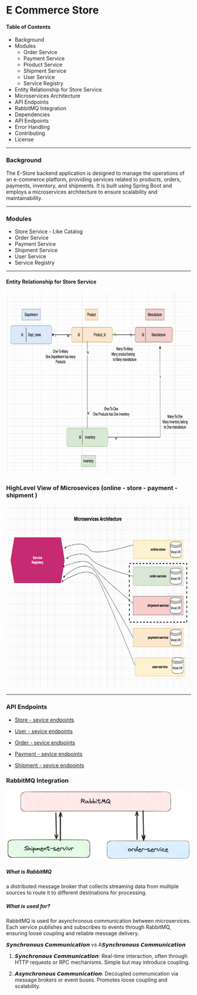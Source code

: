 # E Commerce Store
#### Table of Contents
- Background
- Modules
    - Order Service
    - Payment Service
    - Product Service
    - Shipment Service
    - User Service
    - Service Registry
- Entity Relationship for Store Service
- Microservices Architecture
- API Endpoints
- RabbitMQ Integration
- Dependencies
- API Endpoints
- Error Handling
- Contributing
- License
---
### Background

The E-Store backend application is designed to manage the operations of an e-commerce platform, providing services related to products, orders, payments, inventory, and shipments. It is built using Spring Boot and employs a microservices architecture to ensure scalability and maintainability.

---

### Modules

- Store Service - Like Catalog
- Order Service
- Payment Service
- Shipment Service
- User Service
- Service Registry 

---

#### Entity Relationship for Store Service

<img src=entity-relationships.png height=500 width=800>

### HighLevel View of Microsevices (online - store - payment -shipment )

<img src=Microservices-Arch.png height=500 width=800>

---
### API Endpoints
- [Store - sevice endpoints](http://localhost:1727/swagger-ui/index.html#/)

- [User - sevice endpoints](http://localhost:1737/swagger-ui/index.html#/)

- [Order - sevice endpoints](http://localhost:8010/swagger-ui/index.html#/)

- [Payment - sevice endpoints](http://localhost:8088/swagger-ui/index.html#/)

- [Shipment - sevice endpoints](http://localhost:9087/swagger-ui/index.html#/)


### RabbitMQ Integration

![alt text](image.png)

##### What is RabbitMQ
a distributed message broker that collects streaming data from multiple sources to route it to different destinations for processing.


##### What is used for?

RabbitMQ is used for asynchronous communication between microservices. Each service publishes and subscribes to events through RabbitMQ, ensuring loose coupling and reliable message delivery.


𝙎𝙮𝙣𝙘𝙝𝙧𝙤𝙣𝙤𝙪𝙨 𝘾𝙤𝙢𝙢𝙪𝙣𝙞𝙘𝙖𝙩𝙞𝙤𝙣 vs A𝙎𝙮𝙣𝙘𝙝𝙧𝙤𝙣𝙤𝙪𝙨 𝘾𝙤𝙢𝙢𝙪𝙣𝙞𝙘𝙖𝙩𝙞𝙤𝙣

1. 𝙎𝙮𝙣𝙘𝙝𝙧𝙤𝙣𝙤𝙪𝙨 𝘾𝙤𝙢𝙢𝙪𝙣𝙞𝙘𝙖𝙩𝙞𝙤𝙣: Real-time interaction, often through HTTP requests or RPC mechanisms. Simple but may introduce coupling.

2. 𝘼𝙨𝙮𝙣𝙘𝙝𝙧𝙤𝙣𝙤𝙪𝙨 𝘾𝙤𝙢𝙢𝙪𝙣𝙞𝙘𝙖𝙩𝙞𝙤𝙣: Decoupled communication via message brokers or event buses. Promotes loose coupling and scalability.
